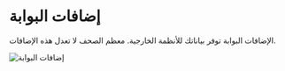# إضافات البوابة

الإضافات البوابة توفر بياناتك للأنظمة الخارجية. معظم الصحف لا تعدل هذه الإضافات.

![إضافات البوابة](images/chapter5/plugin_gateway.png)

